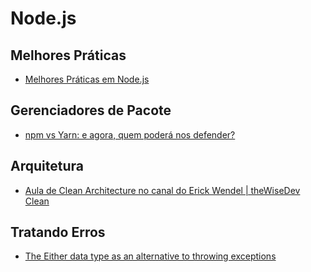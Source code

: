 # Node.js

## Melhores Práticas

- [Melhores Práticas em Node.js](https://github.com/goldbergyoni/nodebestpractices/blob/master/README.brazilian-portuguese.md)

## Gerenciadores de Pacote
- [npm vs Yarn: e agora, quem poderá nos defender?](https://blog.umbler.com/br/npm-vs-yarn-e-agora-quem-podera-nos-defender/)

## Arquitetura

- [Aula de Clean Architecture no canal do Erick Wendel | theWiseDev Clean](https://www.youtube.com/watch?v=4TDmQUOmR0c)

## Tratando Erros

- [The Either data type as an alternative to throwing exceptions](https://www.thoughtworks.com/insights/blog/either-data-type-alternative-throwing-exceptions)